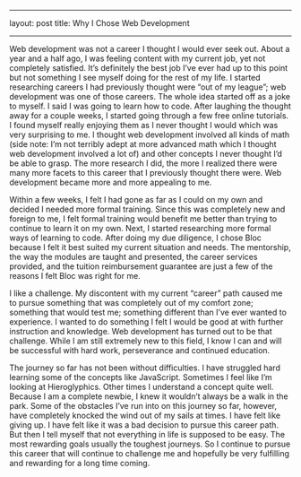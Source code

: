 ---
layout: post
title: Why I Chose Web Development
___

Web development was not a career I thought I would ever seek out. About a year and a half ago, I was feeling content with my current job, yet not completely satisfied. It’s definitely the best job I’ve ever had up to this point but not something I see myself doing for the rest of my life. I started researching careers I had previously thought were “out of my league”; web development was one of those careers. The whole idea started off as a joke to myself. I said I was going to learn how to code.  After laughing the thought away for a couple weeks, I started going through a few free online tutorials. I found myself really enjoying them as I never thought I would which was very surprising to me. I thought web development involved all kinds of math (side note: I’m not terribly adept at more advanced math which I thought web development involved a lot of) and other concepts I never thought I’d be able to grasp. The more research I did, the more I realized there were many more facets to this career that I previously thought there were. Web development became more and more appealing to me.

Within a few weeks, I felt I had gone as far as I could on my own and decided I needed more formal training. Since this was completely new and foreign to me, I felt formal training would benefit me better than trying to continue to learn it on my own. Next, I started researching more formal ways of learning to code. After doing my due diligence, I chose Bloc because I felt it best suited my current situation and needs. The mentorship, the way the modules are taught and presented, the career services provided, and the tuition reimbursement guarantee are just a few of the reasons I felt Bloc was right for me.

I like a challenge. My discontent with my current “career” path caused me to pursue something that was completely out of my comfort zone; something that would test me; something different than I’ve ever wanted to experience. I wanted to do something I felt I would be good at with further instruction and knowledge. Web development has turned out to be that challenge. While I am still extremely new to this field, I know I can and will be successful with hard work, perseverance and continued education.  

The journey so far has not been without difficulties. I have struggled hard learning some of the concepts like JavaScript. Sometimes I feel like I’m looking at Hieroglyphics. Other times I understand a concept quite well. Because I am a complete newbie, I knew it wouldn’t always be a walk in the park. Some of the obstacles I’ve run into on this journey so far, however, have completely knocked the wind out of my sails at times. I have felt like giving up. I have felt like it was a bad decision to pursue this career path. But then I tell myself that not everything in life is supposed to be easy. The most rewarding goals usually the toughest journeys.  So I continue to pursue this career that will continue to challenge me and hopefully be very fulfilling and rewarding for a long time coming. 
